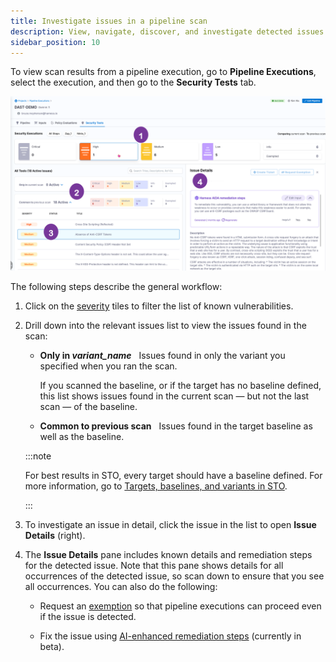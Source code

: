 ```yaml
---
title: Investigate issues in a pipeline scan
description: View, navigate, discover, and investigate detected issues from an individual scan 
sidebar_position: 10
---
```


To view scan results from a pipeline execution, go to **Pipeline Executions**, select the execution, and then go to the **Security Tests** tab. 

![](./static/security-tests-tab.png)

The following steps describe the general workflow:

1. Click on the [severity](/docs/security-testing-orchestration/onboard-sto/key-concepts/severities) tiles to filter the list of known vulnerabilities. 

2. Drill down into the relevant issues list to view the issues found in the scan:

   - **Only in _variant_name_** &nbsp; Issues found in only the variant you specified when you ran the scan. 
   
     If you scanned the baseline, or if the target has no baseline defined, this list shows issues found in the current scan — but not the last scan  —  of the baseline. 

   - **Common to previous scan** &nbsp; Issues found in the target baseline as well as the baseline. 

   :::note

   For best results in STO, every target should have a baseline defined. For more information, go to [Targets, baselines, and variants in STO](/docs/security-testing-orchestration/onboard-sto/key-concepts/targets-and-baselines).

   :::

3. To investigate an issue in detail, click the issue in the list to open **Issue Details** (right). 

4. The **Issue Details** pane includes known details and remediation steps for the detected issue. Note that this pane shows details for all occurrences of the detected issue, so scan down to ensure that you see all occurrences. You can also do the following:

   - Request an [exemption](/docs/security-testing-orchestration/use-sto/stop-builds-based-on-scan-results/exemption-workflows) so that pipeline executions can proceed even if the issue is detected.

   - Fix the issue using [AI-enhanced remediation steps](/docs/security-testing-orchestration/use-sto/view-and-troubleshoot-vulnerabilities/ai-based-remediations) (currently in beta).